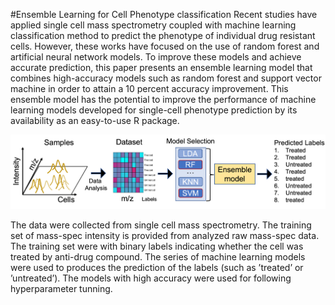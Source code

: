 #Ensemble Learning for Cell Phenotype classification
Recent studies have applied single cell mass spectrometry coupled with machine learning classification method to predict the phenotype of individual drug resistant cells. However, these works have focused on the use of random forest and artificial neural network models. To improve these models and achieve accurate prediction, this paper presents an ensemble learning model that combines high-accuracy models such as random forest and support vector machine in order to attain a 10 percent accuracy improvement. This ensemble model has the potential to improve the performance of machine learning models developed for single-cell phenotype prediction by its availability as an easy-to-use R package.

![](Figures/scheme.png)

The data were collected from single cell mass spectrometry. The training set of mass-spec intensity is provided from analyzed raw mass-spec data. The training set were with binary labels indicating whether the cell was treated by anti-drug compound. The series of machine learning models were used to produces the prediction of the labels (such as ’treated’ or ’untreated’). The models with high accuracy were used for following hyperparameter tunning. 
